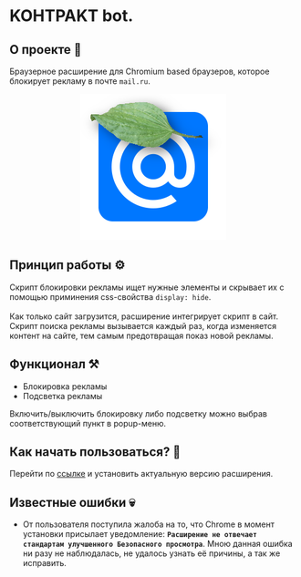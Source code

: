 # KOHTPAKT bot.
## О проекте 📝
Браузерное расширение для Chromium based браузеров, которое блокирует рекламу в почте `mail.ru`.
<p align="center">
<img src="pictures/picture1.png">
</p>

## Принцип работы ⚙️
Скрипт блокировки рекламы ищет нужные элементы и скрывает их с помощью приминения css-свойства `display: hide`.
<br>
<br>
Как только сайт загрузится, расширение интегрирует скрипт в сайт.
<rb>
Скрипт поиска рекламы вызывается каждый раз, когда изменяется контент на сайте, тем самым предотвращая показ новой рекламы.

## Функционал ⚒️
+ Блокировка рекламы
+ Подсветка рекламы

Включить/выключить блокировку либо подсветку можно выбрав соответствующий пункт в popup-меню.

## Как начать пользоваться? 🤔
Перейти по <a href="https://chrome.google.com/webstore/detail/ifgbjopkhclaehifinhomndlignibmje">ссылке</a> и установить актуальную версию расширения.

## Известные ошибки 💀
+ От пользователя поступила жалоба на то, что Chrome в момент установки присылает уведомление: <strong>`Расширение не отвечает стандартам улучшенного Безопасного просмотра`</strong>. Мною данная ошибка ни разу не наблюдалась, не удалось узнать её причины, а так же исправить.